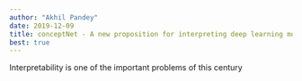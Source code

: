 ```yaml
---
author: "Akhil Pandey"
date: 2019-12-09
title: conceptNet - A new proposition for interpreting deep learning models
best: true
---
```


Interpretability is one of the important problems of this century

